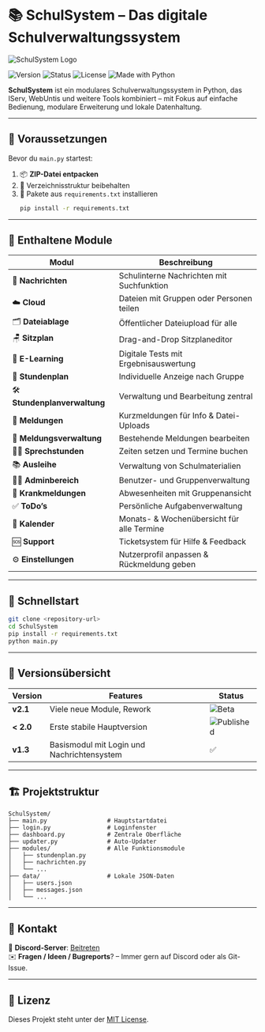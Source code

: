 
# 📚 SchulSystem – Das digitale Schulverwaltungssystem

![SchulSystem Logo](https://cdn.discordapp.com/attachments/1380542231135653980/1380571204146167980/IMG_1509.jpeg?ex=68445ca0&is=68430b20&hm=5a68ff33fab0c76685586cc88a0778e9b98da0728d1716287372605e6ac7fdf3&)

![Version](https://img.shields.io/badge/Version-2.1-blue?style=flat-square)
![Status](https://img.shields.io/badge/Status-BETA-red?style=flat-square)
![License](https://img.shields.io/badge/License-MIT-blue?style=flat-square)
![Made with Python](https://img.shields.io/badge/Made%20with-Python-3776AB?logo=python&logoColor=white&style=flat-square)

**SchulSystem** ist ein modulares Schulverwaltungssystem in Python, das IServ, WebUntis und weitere Tools kombiniert – mit Fokus auf einfache Bedienung, modulare Erweiterung und lokale Datenhaltung.

---

## 🔧 Voraussetzungen

Bevor du `main.py` startest:

1. 📦 **ZIP-Datei entpacken**
2. 📂 Verzeichnisstruktur beibehalten
3. 🔁 Pakete aus `requirements.txt` installieren  
   ```bash
   pip install -r requirements.txt
   ```

---

## 🧩 Enthaltene Module

| Modul | Beschreibung |
|-------|--------------|
| 💬 **Nachrichten** | Schulinterne Nachrichten mit Suchfunktion |
| ☁️ **Cloud** | Dateien mit Gruppen oder Personen teilen |
| 🗂️ **Dateiablage** | Öffentlicher Dateiupload für alle |
| 🪑 **Sitzplan** | Drag-and-Drop Sitzplaneditor |
| 🧪 **E-Learning** | Digitale Tests mit Ergebnisauswertung |
| 📅 **Stundenplan** | Individuelle Anzeige nach Gruppe |
| 🛠️ **Stundenplanverwaltung** | Verwaltung und Bearbeitung zentral |
| 📢 **Meldungen** | Kurzmeldungen für Info & Datei-Uploads |
| 📝 **Meldungsverwaltung** | Bestehende Meldungen bearbeiten |
| 🧑‍🏫 **Sprechstunden** | Zeiten setzen und Termine buchen |
| 📚 **Ausleihe** | Verwaltung von Schulmaterialien |
| 🧑‍💼 **Adminbereich** | Benutzer- und Gruppenverwaltung |
| 🤧 **Krankmeldungen** | Abwesenheiten mit Gruppenansicht |
| ✅ **ToDo’s** | Persönliche Aufgabenverwaltung |
| 📆 **Kalender** | Monats- & Wochenübersicht für alle Termine |
| 🆘 **Support** | Ticketsystem für Hilfe & Feedback |
| ⚙️ **Einstellungen** | Nutzerprofil anpassen & Rückmeldung geben |

---

## 🚀 Schnellstart

```bash
git clone <repository-url>
cd SchulSystem
pip install -r requirements.txt
python main.py
```

---

## 📌 Versionsübersicht

| Version        | Features         | Status |
|----------------|------------------|--------|
| **v2.1**       | Viele neue Module, Rework        | ![Beta](https://img.shields.io/badge/BETA-red) |
| **< 2.0**       | Erste stabile Hauptversion       | ![Published](https://img.shields.io/badge/Published-green) |
| **v1.3**        | Basismodul mit Login und Nachrichtensystem | ✅ |

---

## 🏗️ Projektstruktur

```plaintext
SchulSystem/
├── main.py                 # Hauptstartdatei
├── login.py                # Loginfenster
├── dashboard.py            # Zentrale Oberfläche
├── updater.py              # Auto-Updater
├── modules/                # Alle Funktionsmodule
│   ├── stundenplan.py
│   ├── nachrichten.py
│   └── ...
├── data/                   # Lokale JSON-Daten
│   ├── users.json
│   ├── messages.json
│   └── ...
```

---

## 💬 Kontakt

📨 **Discord-Server**: [Beitreten](https://discord.gg/NHgr4FKXE3)  
✉️ **Fragen / Ideen / Bugreports**? – Immer gern auf Discord oder als Git-Issue.

---

## 📃 Lizenz

Dieses Projekt steht unter der [MIT License](https://opensource.org/licenses/MIT).

